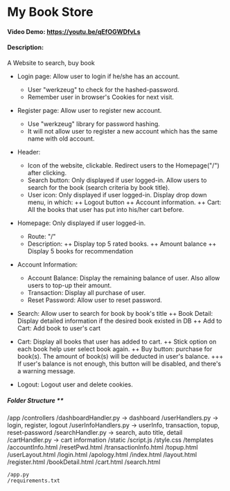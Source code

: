 # My Book Store
#### Video Demo:  https://youtu.be/qEfOGWDfvLs
#### Description:
A Website to search, buy book
- Login page: Allow user to login if he/she has an account.
    + User "werkzeug" to check for the hashed-password.
    + Remember user in browser's Cookies for next visit.

- Register page: Allow user to register new account.
    + Use "werkzeug" library for password hashing.
    + It will not allow user to register a new account which has the same name with old account.

- Header: 
    + Icon of the website, clickable. Redirect users to the Homepage("/") after clicking.
    + Search button: Only displayed if user logged-in. Allow users to search for the book (search criteria by book title).
    + User icon: Only displayed if user logged-in. Display drop down menu, in which:
        ++ Logout button
        ++ Account information.
        ++ Cart: All the books that user has put into his/her cart before.

- Homepage: Only displayed if user logged-in.
    + Route: "/"
    + Description:
        ++ Display top 5 rated books.
        ++ Amount balance
        ++ Display 5 books for recommendation

- Account Information:
    + Account Balance: Display the remaining balance of user. Also allow users to top-up their amount.
    + Transaction: Display all purchase of user.
    + Reset Password: Allow user to reset password.

- Search: Allow user to search for book by book's title
    ++ Book Detail: Display detailed information if the desired book existed in DB
        ++ Add to Cart: Add book to user's cart

- Cart: Display all books that user has added to cart.
    ++ Stick option on each book help user select book again.
    ++ Buy button: purchase for book(s). The amount of book(s) will be deducted in user's balance.
        +++ If user's balance is not enough, this button will be disabled, and there's a warning message.

- Logout: Logout user and delete cookies.


##### Folder Structure **
/app
    /controllers
        /dashboardHandler.py -> dashboard
        /userHandlers.py -> login, register, logout
        /userInfoHandlers.py -> userInfo, transaction, topup, reset-password
        /searchHandler.py -> search, auto title, detail
        /cartHandler.py -> cart information
    /static
        /script.js
        /style.css
    /templates
        /accountInfo.html
        /resetPwd.html
        /transactionInfo.html
        /topup.html
        /userLayout.html
        /login.html
        /apology.html
        /index.html
        /layout.html
        /register.html
        /bookDetail.html
        /cart.html
        /search.html
         
    /app.py
    /requirements.txt

